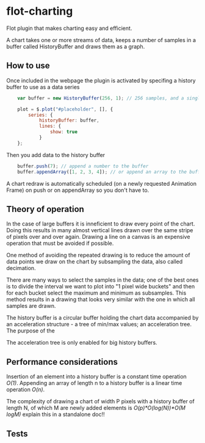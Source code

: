 # flot-charting

Flot plugin that makes charting easy and efficient.

A chart takes one or more streams of data, keeps a number of samples in a buffer called HistoryBuffer and
draws them as a graph.

How to use
----------

Once included in the webpage the plugin is activated by specifing a history buffer to use as a data series

```javascript
    var buffer = new HistoryBuffer(256, 1); // 256 samples, and a single data serie.

    plot = $.plot("#placeholder", [], {
        series: {
            historyBuffer: buffer,
            lines: {
                show: true
            }
    };
```

Then you add data to the history buffer

```javascript
    buffer.push(7); // append a number to the buffer
    buffer.appendArray([1, 2, 3, 4]); // or append an array to the buffer
```

A chart redraw is automatically scheduled (on a newly requested Animation Frame) on push or on appendArray so you don't have to.

Theory of operation
-------------------


In the case of large buffers it is inneficient to draw every point of the chart. Doing this results in many almost vertical lines drawn over the same stripe of 
pixels over and over again. Drawing a line on a canvas is an expensive operation that must be avoided if possible.

One method of avoiding the repeated drawing is to reduce the amount of data points we draw on the chart by subsampling the data, also called decimation.

There are many ways to select the samples in the data; one of the best ones is to divide the interval we want to plot into "1 pixel wide buckets" and then for 
each bucket select the maximum and minimum as subsamples. This method results in a drawing that looks very similar with the one in which all samples are drawn.


The history buffer is a circular buffer holding the chart data accompanied by an acceleration structure - a tree of min/max values; an acceleration tree.
The purpose of the 

The acceleration tree is only enabled for big history buffers.





Performance considerations
--------------------------

Insertion of an element into a history buffer is a constant time operation _O(1)_.
Appending an array of length n to a history buffer is a linear time operation _O(n)_.

The complexity of drawing a chart of width P pixels with a history buffer of length N, of which M are newly added elements is _O(p)*O(log(N))*O(M logM)_  explain this in a standalone doc!!

Tests
------